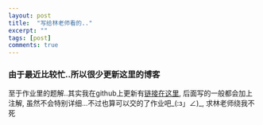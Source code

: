 ```yaml
---
layout: post
title:  "写给林老师看的.."
excerpt: ""
tags: [post]
comments: true
---
```


### 由于最近比较忙..所以很少更新这里的博客
 至于作业里的题解..其实我在github上更新有[链接在这里](https://github.com/YsingYang/LeetCode_Train), 后面写的一般都会加上注解, 虽然不会特别详细...不过也算可以交的了作业吧_(:з」∠)_, 求林老师绕我不死
 
 